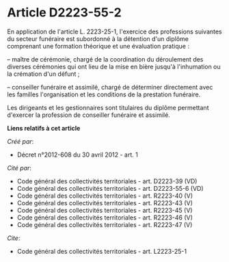 # Article D2223-55-2

En application de l'article L. 2223-25-1, l'exercice des professions suivantes du secteur funéraire est subordonné à la
détention d'un diplôme comprenant une formation théorique et une évaluation pratique :

– maître de cérémonie, chargé de la coordination du déroulement des diverses cérémonies qui ont lieu de la mise en bière
jusqu'à l'inhumation ou la crémation d'un défunt ;

– conseiller funéraire et assimilé, chargé de déterminer directement avec les familles l'organisation et les conditions de la
prestation funéraire.

Les dirigeants et les gestionnaires sont titulaires du diplôme permettant d'exercer la profession de conseiller funéraire et
assimilé.

**Liens relatifs à cet article**

_Créé par_:

  - Décret n°2012-608 du 30 avril 2012 - art. 1

_Cité par_:

  - Code général des collectivités territoriales - art. D2223-39 (VD)
  - Code général des collectivités territoriales - art. D2223-55-6 (VD)
  - Code général des collectivités territoriales - art. R2223-40 (V)
  - Code général des collectivités territoriales - art. R2223-43 (V)
  - Code général des collectivités territoriales - art. R2223-45 (V)
  - Code général des collectivités territoriales - art. R2223-46 (V)
  - Code général des collectivités territoriales - art. R2223-47 (V)

_Cite_:

  - Code général des collectivités territoriales - art. L2223-25-1

